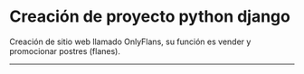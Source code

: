 
# Creación de proyecto python django

Creación de sitio web llamado OnlyFlans, su función es vender y promocionar postres (flanes).

------------------------------------------------------------------------------------




